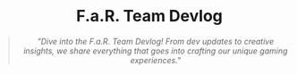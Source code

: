 <div style="text-align: center; margin: 40px 0;">
  <h1>F.a.R. Team Devlog</h1>
  <blockquote style="font-style: italic; color: #666; padding-left: 20px; margin: 20px 0;">
    "Dive into the F.a.R. Team Devlog! From dev updates to creative insights, we share everything that goes into crafting our unique gaming experiences."
  </blockquote>
</div>
